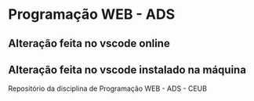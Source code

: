 # Programação WEB - ADS

## Alteração feita no vscode online

## Alteração feita no vscode instalado na máquina

Repositório da disciplina de Programação WEB - ADS - CEUB
